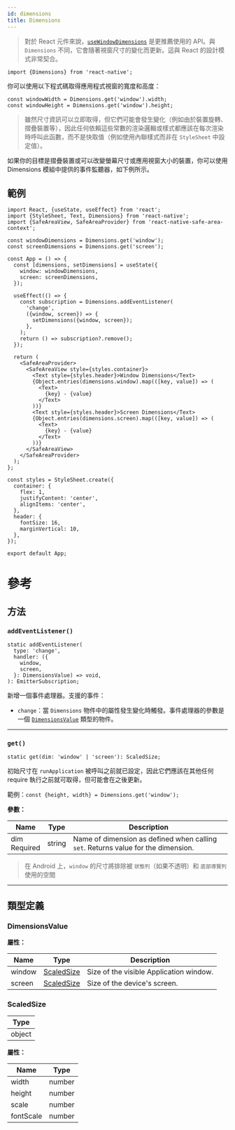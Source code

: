 ```yaml
---
id: dimensions
title: Dimensions
---
```


> 對於 React 元件來說，[`useWindowDimensions`](usewindowdimensions) 是更推薦使用的 API。與 `Dimensions` 不同，它會隨著視窗尺寸的變化而更新。這與 React 的設計模式非常契合。

```tsx
import {Dimensions} from 'react-native';
```

你可以使用以下程式碼取得應用程式視窗的寬度和高度：

```tsx
const windowWidth = Dimensions.get('window').width;
const windowHeight = Dimensions.get('window').height;
```

> 雖然尺寸資訊可以立即取得，但它們可能會發生變化（例如由於裝置旋轉、摺疊裝置等），因此任何依賴這些常數的渲染邏輯或樣式都應該在每次渲染時呼叫此函數，而不是快取值（例如使用內聯樣式而非在 `StyleSheet` 中設定值）。

如果你的目標是摺疊裝置或可以改變螢幕尺寸或應用視窗大小的裝置，你可以使用 Dimensions 模組中提供的事件監聽器，如下例所示。

## 範例

```SnackPlayer name=Dimensions%20Example
import React, {useState, useEffect} from 'react';
import {StyleSheet, Text, Dimensions} from 'react-native';
import {SafeAreaView, SafeAreaProvider} from 'react-native-safe-area-context';

const windowDimensions = Dimensions.get('window');
const screenDimensions = Dimensions.get('screen');

const App = () => {
  const [dimensions, setDimensions] = useState({
    window: windowDimensions,
    screen: screenDimensions,
  });

  useEffect(() => {
    const subscription = Dimensions.addEventListener(
      'change',
      ({window, screen}) => {
        setDimensions({window, screen});
      },
    );
    return () => subscription?.remove();
  });

  return (
    <SafeAreaProvider>
      <SafeAreaView style={styles.container}>
        <Text style={styles.header}>Window Dimensions</Text>
        {Object.entries(dimensions.window).map(([key, value]) => (
          <Text>
            {key} - {value}
          </Text>
        ))}
        <Text style={styles.header}>Screen Dimensions</Text>
        {Object.entries(dimensions.screen).map(([key, value]) => (
          <Text>
            {key} - {value}
          </Text>
        ))}
      </SafeAreaView>
    </SafeAreaProvider>
  );
};

const styles = StyleSheet.create({
  container: {
    flex: 1,
    justifyContent: 'center',
    alignItems: 'center',
  },
  header: {
    fontSize: 16,
    marginVertical: 10,
  },
});

export default App;
```

# 參考

## 方法

### `addEventListener()`

```tsx
static addEventListener(
  type: 'change',
  handler: ({
    window,
    screen,
  }: DimensionsValue) => void,
): EmitterSubscription;
```

新增一個事件處理器。支援的事件：

- `change`：當 `Dimensions` 物件中的屬性發生變化時觸發。事件處理器的參數是一個 [`DimensionsValue`](#dimensionsvalue) 類型的物件。

---

### `get()`

```tsx
static get(dim: 'window' | 'screen'): ScaledSize;
```

初始尺寸在 `runApplication` 被呼叫之前就已設定，因此它們應該在其他任何 require 執行之前就可取得，但可能會在之後更新。

範例：`const {height, width} = Dimensions.get('window');`

**參數：**

| Name                                                               | Type   | Description                                                                       |
| ------------------------------------------------------------------ | ------ | --------------------------------------------------------------------------------- |
| dim <div className="label basic required two-lines">Required</div> | string | Name of dimension as defined when calling `set`. Returns value for the dimension. |

> 在 Android 上，`window` 的尺寸將排除被 `狀態列`（如果不透明）和 `底部導覽列` 使用的空間

---

## 類型定義

### DimensionsValue

**屬性：**

| Name   | Type                                | Description                             |
| ------ | ----------------------------------- | --------------------------------------- |
| window | [ScaledSize](dimensions#scaledsize) | Size of the visible Application window. |
| screen | [ScaledSize](dimensions#scaledsize) | Size of the device's screen.            |

### ScaledSize

| Type   |
| ------ |
| object |

**屬性：**

| Name      | Type   |
| --------- | ------ |
| width     | number |
| height    | number |
| scale     | number |
| fontScale | number |
